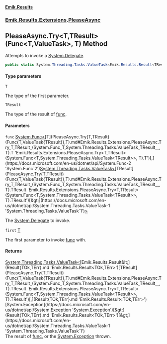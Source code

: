 #### [Emik.Results](index.md 'index')
### [Emik.Results.Extensions](Emik.Results.Extensions.md 'Emik.Results.Extensions').[PleaseAsync](PleaseAsync.md 'Emik.Results.Extensions.PleaseAsync')

## PleaseAsync.Try<T,TResult>(Func<T,ValueTask<TResult>>, T) Method

Attempts to invoke a [System.Delegate](https://docs.microsoft.com/en-us/dotnet/api/System.Delegate 'System.Delegate').

```csharp
public static System.Threading.Tasks.ValueTask<Emik.Results.Result<TResult,System.Exception>> Try<T,TResult>(System.Func<T,System.Threading.Tasks.ValueTask<TResult>> func, T first);
```
#### Type parameters

<a name='Emik.Results.Extensions.PleaseAsync.Try_T,TResult_(System.Func_T,System.Threading.Tasks.ValueTask_TResult__,T).T'></a>

`T`

The type of the first parameter.

<a name='Emik.Results.Extensions.PleaseAsync.Try_T,TResult_(System.Func_T,System.Threading.Tasks.ValueTask_TResult__,T).TResult'></a>

`TResult`

The type of the result of [func](PleaseAsync.Try{T,TResult}(Func{T,ValueTask{TResult}},T).md#Emik.Results.Extensions.PleaseAsync.Try_T,TResult_(System.Func_T,System.Threading.Tasks.ValueTask_TResult__,T).func 'Emik.Results.Extensions.PleaseAsync.Try<T,TResult>(System.Func<T,System.Threading.Tasks.ValueTask<TResult>>, T).func').
#### Parameters

<a name='Emik.Results.Extensions.PleaseAsync.Try_T,TResult_(System.Func_T,System.Threading.Tasks.ValueTask_TResult__,T).func'></a>

`func` [System.Func&lt;](https://docs.microsoft.com/en-us/dotnet/api/System.Func-2 'System.Func`2')[T](PleaseAsync.Try{T,TResult}(Func{T,ValueTask{TResult}},T).md#Emik.Results.Extensions.PleaseAsync.Try_T,TResult_(System.Func_T,System.Threading.Tasks.ValueTask_TResult__,T).T 'Emik.Results.Extensions.PleaseAsync.Try<T,TResult>(System.Func<T,System.Threading.Tasks.ValueTask<TResult>>, T).T')[,](https://docs.microsoft.com/en-us/dotnet/api/System.Func-2 'System.Func`2')[System.Threading.Tasks.ValueTask&lt;](https://docs.microsoft.com/en-us/dotnet/api/System.Threading.Tasks.ValueTask-1 'System.Threading.Tasks.ValueTask`1')[TResult](PleaseAsync.Try{T,TResult}(Func{T,ValueTask{TResult}},T).md#Emik.Results.Extensions.PleaseAsync.Try_T,TResult_(System.Func_T,System.Threading.Tasks.ValueTask_TResult__,T).TResult 'Emik.Results.Extensions.PleaseAsync.Try<T,TResult>(System.Func<T,System.Threading.Tasks.ValueTask<TResult>>, T).TResult')[&gt;](https://docs.microsoft.com/en-us/dotnet/api/System.Threading.Tasks.ValueTask-1 'System.Threading.Tasks.ValueTask`1')[&gt;](https://docs.microsoft.com/en-us/dotnet/api/System.Func-2 'System.Func`2')

The [System.Delegate](https://docs.microsoft.com/en-us/dotnet/api/System.Delegate 'System.Delegate') to invoke.

<a name='Emik.Results.Extensions.PleaseAsync.Try_T,TResult_(System.Func_T,System.Threading.Tasks.ValueTask_TResult__,T).first'></a>

`first` [T](PleaseAsync.Try{T,TResult}(Func{T,ValueTask{TResult}},T).md#Emik.Results.Extensions.PleaseAsync.Try_T,TResult_(System.Func_T,System.Threading.Tasks.ValueTask_TResult__,T).T 'Emik.Results.Extensions.PleaseAsync.Try<T,TResult>(System.Func<T,System.Threading.Tasks.ValueTask<TResult>>, T).T')

The first parameter to invoke [func](PleaseAsync.Try{T,TResult}(Func{T,ValueTask{TResult}},T).md#Emik.Results.Extensions.PleaseAsync.Try_T,TResult_(System.Func_T,System.Threading.Tasks.ValueTask_TResult__,T).func 'Emik.Results.Extensions.PleaseAsync.Try<T,TResult>(System.Func<T,System.Threading.Tasks.ValueTask<TResult>>, T).func') with.

#### Returns
[System.Threading.Tasks.ValueTask&lt;](https://docs.microsoft.com/en-us/dotnet/api/System.Threading.Tasks.ValueTask-1 'System.Threading.Tasks.ValueTask`1')[Emik.Results.Result&lt;](Result{TOk,TErr}.md 'Emik.Results.Result<TOk,TErr>')[TResult](PleaseAsync.Try{T,TResult}(Func{T,ValueTask{TResult}},T).md#Emik.Results.Extensions.PleaseAsync.Try_T,TResult_(System.Func_T,System.Threading.Tasks.ValueTask_TResult__,T).TResult 'Emik.Results.Extensions.PleaseAsync.Try<T,TResult>(System.Func<T,System.Threading.Tasks.ValueTask<TResult>>, T).TResult')[,](Result{TOk,TErr}.md 'Emik.Results.Result<TOk,TErr>')[System.Exception](https://docs.microsoft.com/en-us/dotnet/api/System.Exception 'System.Exception')[&gt;](Result{TOk,TErr}.md 'Emik.Results.Result<TOk,TErr>')[&gt;](https://docs.microsoft.com/en-us/dotnet/api/System.Threading.Tasks.ValueTask-1 'System.Threading.Tasks.ValueTask`1')  
The result of [func](PleaseAsync.Try{T,TResult}(Func{T,ValueTask{TResult}},T).md#Emik.Results.Extensions.PleaseAsync.Try_T,TResult_(System.Func_T,System.Threading.Tasks.ValueTask_TResult__,T).func 'Emik.Results.Extensions.PleaseAsync.Try<T,TResult>(System.Func<T,System.Threading.Tasks.ValueTask<TResult>>, T).func'), or the [System.Exception](https://docs.microsoft.com/en-us/dotnet/api/System.Exception 'System.Exception') thrown.
